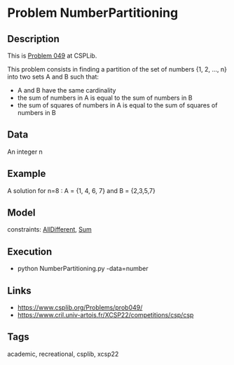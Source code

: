 # Problem NumberPartitioning
## Description
This is [Problem 049](https://www.csplib.org/Problems/prob049/) at CSPLib.

This problem consists in finding a partition of the set of numbers {1, 2, ..., n} into two sets A and B such that:
  - A and B have the same cardinality
  - the sum of numbers in A is equal to the sum of numbers in B
  - the sum of squares of numbers in A is equal to the sum of squares of numbers in B

## Data
  An integer n

## Example
  A solution for n=8 : A = {1, 4, 6, 7} and B = {2,3,5,7}

## Model
  constraints: [AllDifferent](http://pycsp.org/documentation/constraints/AllDifferent), [Sum](http://pycsp.org/documentation/constraints/Sum)

## Execution
  - python NumberPartitioning.py -data=number

## Links
  - https://www.csplib.org/Problems/prob049/
  - https://www.cril.univ-artois.fr/XCSP22/competitions/csp/csp

## Tags
  academic, recreational, csplib, xcsp22
